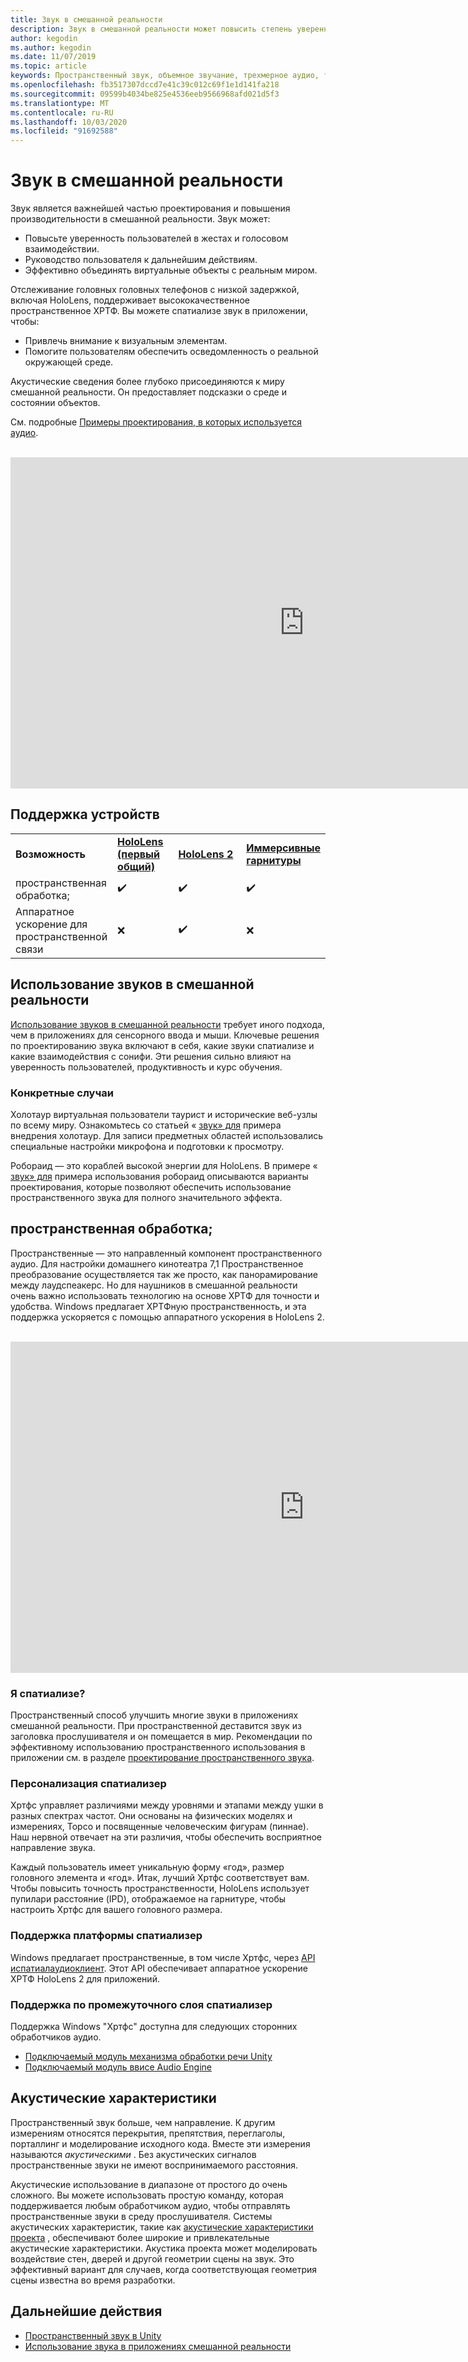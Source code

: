 ```yaml
---
title: Звук в смешанной реальности
description: Звук в смешанной реальности может повысить степень уверенности пользователей в взаимодействии пользовательского интерфейса и погрузить пользователей в работу.
author: kegodin
ms.author: kegodin
ms.date: 11/07/2019
ms.topic: article
keywords: Пространственный звук, объемное звучание, трехмерное аудио, трехмерное звучание, Пространственный звук
ms.openlocfilehash: fb3517307dccd7e41c39c012c69f1e1d141fa218
ms.sourcegitcommit: 09599b4034be825e4536eeb9566968afd021d5f3
ms.translationtype: MT
ms.contentlocale: ru-RU
ms.lasthandoff: 10/03/2020
ms.locfileid: "91692588"
---
```

# <a name="audio-in-mixed-reality"></a>Звук в смешанной реальности
Звук является важнейшей частью проектирования и повышения производительности в смешанной реальности. Звук может:
* Повысьте уверенность пользователей в жестах и голосовом взаимодействии.
* Руководство пользователя к дальнейшим действиям.
* Эффективно объединять виртуальные объекты с реальным миром.

Отслеживание головных головных телефонов с низкой задержкой, включая HoloLens, поддерживает высококачественное пространственное ХРТФ. Вы можете спатиализе звук в приложении, чтобы:
* Привлечь внимание к визуальным элементам.
* Помогите пользователям обеспечить осведомленность о реальной окружающей среде.

Акустические сведения более глубоко присоединяются к миру смешанной реальности. Он предоставляет подсказки о среде и состоянии объектов.

См. подробные [Примеры проектирования, в которых используется аудио](spatial-sound-design.md).

<br>

<iframe width="940" height="530" src="https://www.youtube.com/embed/PTPvx7mDon4" frameborder="0" allow="accelerometer; autoplay; encrypted-media; gyroscope; picture-in-picture" allowfullscreen></iframe>

## <a name="device-support"></a>Поддержка устройств

<table>
    <colgroup>
    <col width="25%" />
    <col width="25%" />
    <col width="25%" />
    <col width="25%" />
    </colgroup>
    <tr>
        <td><strong>Возможность</strong></td>
        <td><a href="../hololens-hardware-details.md"><strong>HoloLens (первый общий)</strong></a></td>
        <td><a href="https://docs.microsoft.com/hololens/hololens2-hardware"><strong>HoloLens 2</strong></td>
        <td><a href="../discover/immersive-headset-hardware-details.md"><strong>Иммерсивные гарнитуры</strong></a></td>
    </tr>
     <tr>
        <td>пространственная обработка;</td>
        <td>✔️</td>
        <td>✔️</td>
        <td>✔️</td>
    </tr>
     <tr>
        <td>Аппаратное ускорение для пространственной связи</td>
        <td>❌</td>
        <td>✔️</td>
        <td>❌</td>
    </tr>
</table>

## <a name="use-of-sounds-in-mixed-reality"></a>Использование звуков в смешанной реальности
[Использование звуков в смешанной реальности](spatial-sound-design.md) требует иного подхода, чем в приложениях для сенсорного ввода и мыши. Ключевые решения по проектированию звука включают в себя, какие звуки спатиализе и какие взаимодействия с сонифи. Эти решения сильно влияют на уверенность пользователей, продуктивность и курс обучения.

### <a name="case-studies"></a>Конкретные случаи
Холотаур виртуальная пользователи таурист и исторические веб-узлы по всему миру. Ознакомьтесь со статьей « [звук» для](case-study-spatial-sound-design-for-holotour.md) примера внедрения холотаур. Для записи предметных областей использовались специальные настройки микрофона и подготовки к просмотру.

Робораид — это кораблей высокой энергии для HoloLens. В примере « [звук» для](case-study-using-spatial-sound-in-roboraid.md) примера использования робораид описываются варианты проектирования, которые позволяют обеспечить использование пространственного звука для полного значительного эффекта.

## <a name="spatialization"></a>пространственная обработка;
Пространственные — это направленный компонент пространственного аудио. Для настройки домашнего кинотеатра 7,1 Пространственное преобразование осуществляется так же просто, как панорамирование между лаудспеакерс. Но для наушников в смешанной реальности очень важно использовать технологию на основе ХРТФ для точности и удобства. Windows предлагает ХРТФную пространственность, и эта поддержка ускоряется с помощью аппаратного ускорения в HoloLens 2.

<br>

<iframe width="940" height="530" src="https://www.youtube.com/embed/aB3TDjYklmo" frameborder="0" allow="accelerometer; autoplay; encrypted-media; gyroscope; picture-in-picture" allowfullscreen></iframe>

### <a name="should-i-spatialize"></a>Я спатиализе?
Пространственный способ улучшить многие звуки в приложениях смешанной реальности. При пространственной деставится звук из заголовка прослушивателя и он помещается в мир. Рекомендации по эффективному использованию пространственного использования в приложении см. в разделе [проектирование пространственного звука](spatial-sound-design.md).

### <a name="spatializer-personalization"></a>Персонализация спатиализер
Хртфс управляет различиями между уровнями и этапами между ушки в разных спектрах частот. Они основаны на физических моделях и измерениях, Торсо и посвященные человеческим фигурам (пиннае). Наш нервной отвечает на эти различия, чтобы обеспечить восприятное направление звука.

Каждый пользователь имеет уникальную форму «год», размер головного элемента и «год». Итак, лучший Хртфс соответствует вам. Чтобы повысить точность пространственности, HoloLens использует пупилари расстояние (IPD), отображаемое на гарнитуре, чтобы настроить Хртфс для вашего головного размера.

### <a name="spatializer-platform-support"></a>Поддержка платформы спатиализер
Windows предлагает пространственные, в том числе Хртфс, через [API испатиалаудиоклиент](https://docs.microsoft.com/windows/win32/coreaudio/spatial-sound). Этот API обеспечивает аппаратное ускорение ХРТФ HoloLens 2 для приложений.

### <a name="spatializer-middleware-support"></a>Поддержка по промежуточного слоя спатиализер
Поддержка Windows "Хртфс" доступна для следующих сторонних обработчиков аудио.
* [Подключаемый модуль механизма обработки речи Unity](../develop/unity/spatial-sound-in-unity.md)
* [Подключаемый модуль ввисе Audio Engine](https://www.audiokinetic.com/products/plug-ins/msspatial/)

## <a name="acoustics"></a>Акустические характеристики
Пространственный звук больше, чем направление. К другим измерениям относятся перекрытия, препятствия, переглаголы, порталлинг и моделирование исходного кода. Вместе эти измерения называются *акустическими* . Без акустических сигналов пространственные звуки не имеют воспринимаемого расстояния.

Акустические использование в диапазоне от простого до очень сложного. Вы можете использовать простую команду, которая поддерживается любым обработчиком аудио, чтобы отправлять пространственные звуки в среду прослушивателя. Системы акустических характеристик, такие как [акустические характеристики проекта](https://aka.ms/acoustics)  , обеспечивают более широкие и привлекательные акустические характеристики. Акустика проекта может моделировать воздействие стен, дверей и другой геометрии сцены на звук. Это эффективный вариант для случаев, когда соответствующая геометрия сцены известна во время разработки.

## <a name="next-steps"></a>Дальнейшие действия
- [Пространственный звук в Unity](../develop/unity/spatial-sound-in-unity.md)
- [Использование звука в приложениях смешанной реальности](spatial-sound-design.md)
